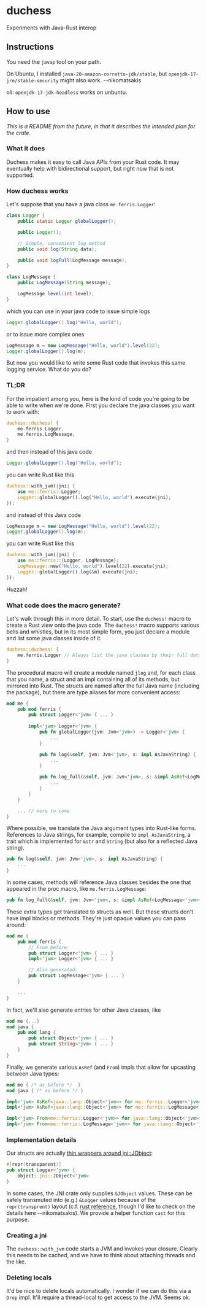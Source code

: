 # duchess
Experiments with Java-Rust interop

## Instructions

You need the `javap` tool on your path.

On Ubuntu, I installed `java-20-amazon-corretto-jdk/stable`, 
but `openjdk-17-jre/stable-security` might also work. --nikomatsakis

oli: `openjdk-17-jdk-headless` works on unbuntu.

## How to use

*This is a README from the future, in that it describes the intended plan for the crate.*

### What it does

Duchess makes it easy to call Java APIs from your Rust code. It may eventually help with bidirectional support, but right now that is not supported.

### How duchess works

Let's suppose that you have a java class `me.ferris.Logger`:

```java
class Logger {
    public static Logger globalLogger();

    public Logger();

    // Simple, convenient log method
    public void log(String data);

    public void logFull(LogMessage message);
}

class LogMessage {
    public LogMessage(String message);

    LogMessage level(int level);
}
```

which you can use in your java code to issue simple logs

```java
Logger.globalLogger().log("Hello, world");
```

or to issue more complex ones

```java
LogMessage m = new LogMessage("Hello, world").level(22);
Logger.globalLogger().log(m);
```

But now you would like to write some Rust code that invokes this same logging service. What do you do?

### TL;DR

For the impatient among you, here is the kind of code you're going to be able to write when we're done. First you declare the java classes you want to work with:

```rust
duchess::duchess! {
    me.ferris.Logger,
    me.ferris.LogMessage,
}
```

and then instead of this java code

```java
Logger.globalLogger().log("Hello, world");
```

you can write Rust like this

```rust
duchess::with_jvm(|jni| {
    use me::ferris::Logger;
    Logger::globalLogger().log("Hello, world").execute(jni);
});
```

and instead of this Java code

```java
LogMessage m = new LogMessage("Hello, world").level(22);
Logger.globalLogger().log(m);
```

you can write Rust like this

```rust
duchess::with_jvm(|jni| {
    use me::ferris::{Logger, LogMessage};
    LogMessage::new("Hello, world").level(22).execute(jni);
    Logger::globalLogger().log(&m).execute(jni);
});
```

Huzzah!

### What code does the macro generate?

Let's walk through this in more detail. To start, use the `duchess!` macro to create a Rust view onto the java code. The `duchess!` macro supports various bells and whistles, but in its most simple form, you just declare a module and list some java classes inside of it.

```rust
duchess::duchess! {
    me.ferris.Logger // Always list the java classes by their full dotted name!
}
```

The procedural macro will create a module named `jlog` and, for each class that you name, a struct and an impl containing all of its methods, but mirrored into Rust. The structs are named after the full Java name (including the package), but there are type aliases for more convenient access:

```rust
mod me {
    pub mod ferris {
        pub struct Logger<'jvm> { ... }    
    
        impl<'jvm> Logger<'jvm> {
            pub fn globalLogger(jvm: Jvm<'jvm>) -> Logger<'jvm> {
                ...
            }

            pub fn log(&self, jvm: Jvm<'jvm>, s: impl AsJavaString) {
                ...
            }

            pub fn log_full(&self, jvm: Jvm<'jvm>, s: &impl AsRef<LogMessage<'jvm>>) {
                ...
            }
        }
    }

    ... // more to come
}
```

Where possible, we translate the Java argument types into Rust-like forms. References to Java strings, for example, compile to `impl AsJavaString`, a trait which is implemented for `&str` and `String` (but also for a reflected Java string).

```rust
pub fn log(&self, jvm: Jvm<'jvm>, s: impl AsJavaString) {
    ...
}
```

In some cases, methods will reference Java classes besides the one that appeared in the proc macro, like `me.ferris.LogMessage`:

```rust
pub fn log_full(&self, jvm: Jvm<'jvm>, s: &impl AsRef<LogMessage<'jvm>>)
```

These extra types get translated to structs as well. But these structs don't have impl blocks or methods. They're just opaque values you can pass around:

```rust
mod me {
    pub mod ferris {
        // From before:
        pub struct Logger<'jvm> { ... }
        impl<'jvm> Logger<'jvm> { ... }

        // Also generated:
        pub struct LogMessage<'jvm> { ... }
    }

    ...
}
```

In fact, we'll also generate entries for other Java classes, like

```rust
mod me {...}
mod java {
    pub mod lang {
        pub struct Object<'jvm> { ... }
        pub struct String<'jvm> { ... }
    }
}
```

Finally, we generate various `AsRef` (and `From`) impls that allow for upcasting between Java types:

```rust
mod me { /* as before */  }
mod java { /* as before */ }

impl<'jvm> AsRef<java::lang::Object<'jvm>> for me::ferris::Logger<'jvm> { ... }
impl<'jvm> AsRef<java::lang::Object<'jvm>> for me::ferris::LogMessage<'jvm> { ... }

impl<'jvm> From<me::ferris::Logger<'jvm>> for java::lang::Object<'jvm>> { ... }
impl<'jvm> From<me::ferris::LogMessage<'jvm>> for java::lang::Object<'jvm>> { ... }
```

### Implementation details

Our structs are actually [thin wrappers around jni::JObject][JO]:

[JO]: https://docs.rs/jni/0.21.1/jni/objects/struct.JObject.html

```rust
#[repr(transparent)]
pub struct Logger<'jvm> {
    object: jni::JObject<'jvm>
}
```

In some cases, the JNI crate only supplies `&JObject` values. These can be safely transmuted into (e.g.) `&Logger` values because of the `repr(transprent)` layout (c.f. [rust reference][rrtr], though I'd like to check on the details here --nikomatsakis). We provide a helper function `cast` for this purpose.

[rrtr]: https://doc.rust-lang.org/reference/type-layout.html?highlight=transparent#the-transparent-representation

### Creating a jni

The `duchess::with_jvm` code starts a JVM and invokes your closure. Clearly this needs to be cached, and we have to think about attaching threads and the like.

### Deleting locals

It'd be nice to delete locals automatically. I wonder if we can do this via a `Drop` impl. It'll require a thread-local to get access to the JVM. Seems ok.


